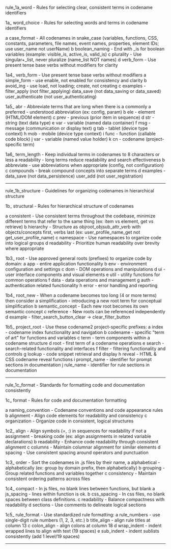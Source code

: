 rule_1a_word                - Rules for selecting clear, consistent terms in codename identifiers

1a_ word_choice          - Rules for selecting words and terms in codename identifiers

   a case_format         - All codenames in snake_case (variables, functions, CSS, 
                           constants, parameters, file names, event names, properties, 
                           element IDs; use user_name not userName)
   b boolean_naming      - End with _is for boolean variables (example: visible_is, active_is, valid_is)
   c plurality           - Use singular+_list, never pluralize (name_list NOT names)
   d verb_form           - Use present tense base verbs without modifiers for clarity

1a4_ verb_form           - Use present tense base verbs without modifiers
   a simple_form         - use enable, not enabled for consistency and clarity
   b avoid_ing           - use load, not loading; create, not creating
   c examples            - filter_apply (not filter_applying)
                           data_save (not data_saving or data_saved)
                           user_authenticate (not user_authenticating)

1a5_ abr                 - Abbreviate terms that are long when there is a commonly 
   a preferred           - understood abbreviation (ex: config, param)
   b ele                 - element (HTML/DOM element)
   c prev                - previous (prior item in sequence)
   d str                 - string (text data type)
   e var                 - variable (named data container)
   f msg                 - message (communication or display text)
   g tab                 - tablet (device type context)
   h mob                 - mobile (device type context)
   i func                - function (callable code block)
   j var                 - variable (named value holder) 
   k cn                  - codename (project-specific term)

1a6_ term_length         - Keep individual terms in codenames to 8 characters or less
   a readability         - long terms reduce readability and search effectiveness
   b abbreviate          - use abbreviations when appropriate (config, not configuration)
   c compounds           - break compound concepts into separate terms
   d examples            - data_save (not data_persistence)
                           user_add (not user_registration)

--------------------------------------------------------------------------------

rule_1b_structure           - Guidelines for organizing codenames in hierarchical structure

1b_ structural           - Rules for hierarchical structure of codenames

   a consistent          - Use consistent terms throughout the codebase, minimize 
                           different terms that refer to the same thing (ex: item vs 
                           element, get vs retrieve)
   b hierarchy           - Structure as objroot_objsub_attr_verb with objects/concepts first, 
                           verbs last (ex: user_profile_name_get not 
                           get_user_profile_name)
   c namespace           - Use namespaces to organize code into logical groups
   d readability         - Prioritize human readability over brevity where appropriate

1b3_ root                - Use approved general roots (prefixes) to organize code by domain:
   a app                 - entire application functionality
   b env                 - environment configuration and settings
   c dom                 - DOM operations and manipulations
   d ui                  - user interface components and visual elements
   e util                - utility functions for common operations
   f data                - data operations and management
   g auth                - authentication related functionality
   h error               - error handling and reporting

1b4_ root_new            - When a codename becomes too long (4 or more terms) then consider
   a simplification      - introducing a new root term for conceptual simplification
   b semantic_concept    - Each new root becomes its own semantic concept 
   c reference           - New roots can be referenced independently
   d example             - filter_search_button_clear → clear_filter_button

1b5_ project_root        - Use these codename2 project-specific prefixes:
   a index               - codename index functionality and navigation
   b codename            - specific "term of art" for functions and variables
   c term                - term components within a codename structure
   d root                - first term of a codename operations
   e search              - search-related functionality and interfaces
   f filter              - filtering functionality and controls
   g lookup              - code snippet retrieval and display
   h reveal              - HTML & CSS codename reveal functions
   i prompt_name         - identifier for prompt sections in documentation
   j rule_name           - identifier for rule sections in documentation

--------------------------------------------------------------------------------

rule_1c_format             - Standards for formatting code and documentation consistently

1c_ format               - Rules for code and documentation formatting

   a naming_convention   - Codename conventions and code appearance rules
   b alignment           - Align code elements for readability and consistency
   c organization        - Organize code in consistent, logical structures

1c2_ align               - Align symbols (=, :) in sequences for readability if not 
   a assignment          - breaking code (ex: align assignments in related variable 
                           declarations)
   b readability         - Enhance code readability through consistent alignment
   c columns             - Maintain columnar alignment for similar elements
   d spacing             - Use consistent spacing around operators and punctuation

1c3_ order               - Sort the codenames in .js files by their name, 
   a alphabetical        - alphabetically (ex: group by domain prefix, then 
                           alphabetically)
   b grouping            - Group related functions and variables together
   c consistency         - Maintain consistent ordering patterns across files

1c4_ compact             - In js files, no blank lines between functions, but blank 
   a js_spacing          - lines within function is ok.
   b css_spacing         - In css files, no blank spaces between class definitions.
   c readability         - Balance compactness with readability
   d sections            - Use comments to delineate logical sections

1c5_ rule_format         - Use standardized rule formatting:
   a rule_numbers        - use single-digit rule numbers (1, 2, 3, etc.)
   b title_align         - align rule titles at column 13
   c colon_align         - align colons at column 18
   d wrap_indent         - indent wrapped lines to align with text (19 spaces)
   e sub_indent          - indent sublists consistently (add 1 level/19 spaces)

-------------------------------------------------------------------------------- 